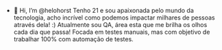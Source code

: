 - 👋 Hi, I’m @helohorst
Tenho 21 e sou apaixonada pelo mundo da tecnologia, acho incrível como podemos impactar milhares de pessoas através dela!  :)
Atualmente sou QA, área esta que me brilha os olhos cada dia que passa! 
Focada em testes manuais, mas com objetivo de trabalhar 100% com automação de testes. 
